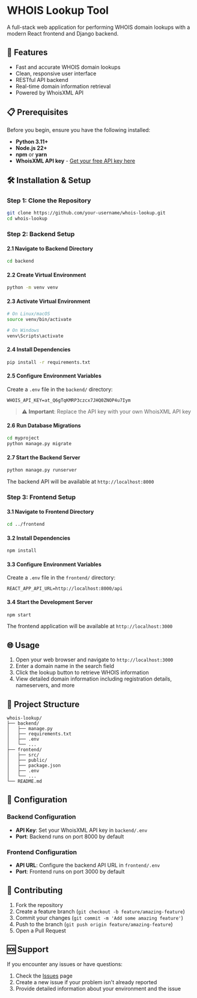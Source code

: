 # WHOIS Lookup Tool

A full-stack web application for performing WHOIS domain lookups with a modern React frontend and Django backend.

## 🚀 Features

- Fast and accurate WHOIS domain lookups
- Clean, responsive user interface
- RESTful API backend
- Real-time domain information retrieval
- Powered by WhoisXML API

## 📋 Prerequisites

Before you begin, ensure you have the following installed:

- **Python 3.11+**
- **Node.js 22+**
- **npm** or **yarn**
- **WhoisXML API key** - [Get your free API key here](https://whois.whoisxmlapi.com/)

## 🛠️ Installation & Setup

### Step 1: Clone the Repository

```bash
git clone https://github.com/your-username/whois-lookup.git
cd whois-lookup
```

### Step 2: Backend Setup

#### 2.1 Navigate to Backend Directory
```bash
cd backend
```

#### 2.2 Create Virtual Environment
```bash
python -m venv venv
```

#### 2.3 Activate Virtual Environment
```bash
# On Linux/macOS
source venv/bin/activate

# On Windows
venv\Scripts\activate
```

#### 2.4 Install Dependencies
```bash
pip install -r requirements.txt
```

#### 2.5 Configure Environment Variables
Create a `.env` file in the `backend/` directory:

```env
WHOIS_API_KEY=at_Q6gTqKMRP3czcx7JHQ0ZNOP4u7Iym
```

> ⚠️ **Important**: Replace the API key with your own WhoisXML API key

#### 2.6 Run Database Migrations
```bash
cd myproject
python manage.py migrate
```

#### 2.7 Start the Backend Server
```bash
python manage.py runserver
```

The backend API will be available at `http://localhost:8000`

### Step 3: Frontend Setup

#### 3.1 Navigate to Frontend Directory
```bash
cd ../frontend
```

#### 3.2 Install Dependencies
```bash
npm install
```

#### 3.3 Configure Environment Variables
Create a `.env` file in the `frontend/` directory:

```env
REACT_APP_API_URL=http://localhost:8000/api
```

#### 3.4 Start the Development Server
```bash
npm start
```

The frontend application will be available at `http://localhost:3000`

## 🌐 Usage

1. Open your web browser and navigate to `http://localhost:3000`
2. Enter a domain name in the search field
3. Click the lookup button to retrieve WHOIS information
4. View detailed domain information including registration details, nameservers, and more

## 📁 Project Structure

```
whois-lookup/
├── backend/
│   ├── manage.py
│   ├── requirements.txt
│   ├── .env
│   └── ...
├── frontend/
│   ├── src/
│   ├── public/
│   ├── package.json
│   ├── .env
│   └── ...
└── README.md
```

## 🔧 Configuration

### Backend Configuration

- **API Key**: Set your WhoisXML API key in `backend/.env`
- **Port**: Backend runs on port 8000 by default

### Frontend Configuration

- **API URL**: Configure the backend API URL in `frontend/.env`
- **Port**: Frontend runs on port 3000 by default

## 🤝 Contributing

1. Fork the repository
2. Create a feature branch (`git checkout -b feature/amazing-feature`)
3. Commit your changes (`git commit -m 'Add some amazing feature'`)
4. Push to the branch (`git push origin feature/amazing-feature`)
5. Open a Pull Request

## 🆘 Support

If you encounter any issues or have questions:

1. Check the [Issues](https://github.com/your-username/whois-lookup/issues) page
2. Create a new issue if your problem isn't already reported
3. Provide detailed information about your environment and the issue


